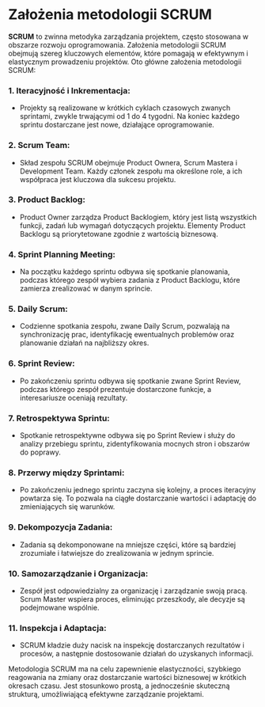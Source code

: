 # Założenia metodologii SCRUM

**SCRUM** to zwinna metodyka zarządzania projektem, często stosowana w obszarze rozwoju oprogramowania. Założenia metodologii SCRUM obejmują szereg kluczowych elementów, które pomagają w efektywnym i elastycznym prowadzeniu projektów. Oto główne założenia metodologii SCRUM:

### 1. **Iteracyjność i Inkrementacja:**
   - Projekty są realizowane w krótkich cyklach czasowych zwanych sprintami, zwykle trwającymi od 1 do 4 tygodni. Na koniec każdego sprintu dostarczane jest nowe, działające oprogramowanie.

### 2. **Scrum Team:**
   - Skład zespołu SCRUM obejmuje Product Ownera, Scrum Mastera i Development Team. Każdy członek zespołu ma określone role, a ich współpraca jest kluczowa dla sukcesu projektu.

### 3. **Product Backlog:**
   - Product Owner zarządza Product Backlogiem, który jest listą wszystkich funkcji, zadań lub wymagań dotyczących projektu. Elementy Product Backlogu są priorytetowane zgodnie z wartością biznesową.

### 4. **Sprint Planning Meeting:**
   - Na początku każdego sprintu odbywa się spotkanie planowania, podczas którego zespół wybiera zadania z Product Backlogu, które zamierza zrealizować w danym sprincie.

### 5. **Daily Scrum:**
   - Codzienne spotkania zespołu, zwane Daily Scrum, pozwalają na synchronizację prac, identyfikację ewentualnych problemów oraz planowanie działań na najbliższy okres.

### 6. **Sprint Review:**
   - Po zakończeniu sprintu odbywa się spotkanie zwane Sprint Review, podczas którego zespół prezentuje dostarczone funkcje, a interesariusze oceniają rezultaty.

### 7. **Retrospektywa Sprintu:**
   - Spotkanie retrospektywne odbywa się po Sprint Review i służy do analizy przebiegu sprintu, zidentyfikowania mocnych stron i obszarów do poprawy.

### 8. **Przerwy między Sprintami:**
   - Po zakończeniu jednego sprintu zaczyna się kolejny, a proces iteracyjny powtarza się. To pozwala na ciągłe dostarczanie wartości i adaptację do zmieniających się warunków.

### 9. **Dekompozycja Zadania:**
   - Zadania są dekomponowane na mniejsze części, które są bardziej zrozumiałe i łatwiejsze do zrealizowania w jednym sprincie.

### 10. **Samozarządzanie i Organizacja:**
   - Zespół jest odpowiedzialny za organizację i zarządzanie swoją pracą. Scrum Master wspiera proces, eliminując przeszkody, ale decyzje są podejmowane wspólnie.

### 11. **Inspekcja i Adaptacja:**
   - SCRUM kładzie duży nacisk na inspekcję dostarczanych rezultatów i procesów, a następnie dostosowanie działań do uzyskanych informacji.

Metodologia SCRUM ma na celu zapewnienie elastyczności, szybkiego reagowania na zmiany oraz dostarczanie wartości biznesowej w krótkich okresach czasu. Jest stosunkowo prostą, a jednocześnie skuteczną strukturą, umożliwiającą efektywne zarządzanie projektami.